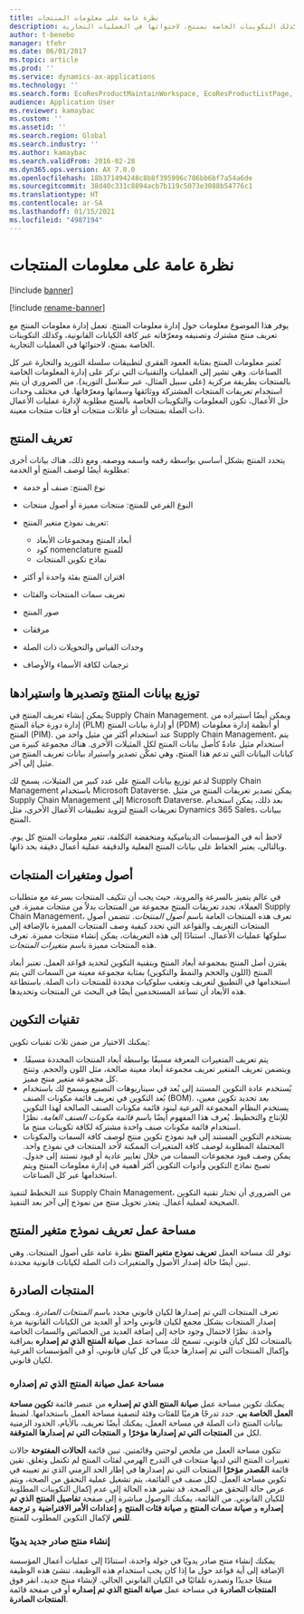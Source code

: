 ```yaml
---
title: نظرة عامة على معلومات المنتجات
description: يوفر هذا الموضوع معلومات حول إدارة معلومات المنتج. تعمل إدارة معلومات المنتج مع تعريف منتج مشترك وتصنيفه ومعرّفاته عبر كافة الكيانات القانونية، وكذلك التكوينات الخاصة بمنتج، لاحتوائها في العمليات التجارية.
author: t-benebo
manager: tfehr
ms.date: 06/01/2017
ms.topic: article
ms.prod: ''
ms.service: dynamics-ax-applications
ms.technology: ''
ms.search.form: EcoResProductMaintainWorkspace, EcoResProductListPage, EcoResProductVariantMaintainWorkspace, EcoResProductVariantPerCompanyImagePart, EcoResProductRelationType,EcoResProductAvailabilityPart,  EcoResProductReleasedSelect, EcoResProductLookup, EcoResProductVariantsPendingReleaseFormPart, EcoResProductSearchLookup, EcoResProductNumberRename, EcoResDimensionBasedConfigWorkspace, EcoResProductVariantImagePart, EcoResProductImagePart, EcoResProductVariantsPerCompanyPart, InventItemIdLookupByDefaultOrderSetting, EcoResProductReleaseSessions, EcoResProductVariantMaintainWorkspaceConfiguration, EcoResProductProcessManufacturingWorkspaceConfiguration, EcoResProductMasterVariantsPart, EcoResProductDiscreteManufacturingWorkspaceConfiguration, EcoResProductVariantAvailabilityPart, EcoResProductInformationFactBox, EcoResProductLookupTest, EcoResProductImageTest, EcoResProductReleasedRecentlyCreatedFormPart, EcoResPhysicalProductDimensions, PdsMRCRegulatedListItem, EcoResProductAvailabilityPart, PdsMRCRestrictionList, InventItemIdLookupAllocationId, EcoResProductAvailability, EcoResProductEntityAttributeTableFieldAssociation, EcoResProductImagePart, EcoResProductRelation, EcoResProductReleaseAddProduct, EcoResProductPerCompanyListPage, EcoResProductParameters, PdsMRCRestrictedItemByCountryState, EngChgCasePreview, InventTablePreview, PdsMRCItemDetails, EngChgCaseAssociate, PdsMRCCustomerHistory, PdsMRCVendorHistory, PdsMRCRestrictedCountryStateByItem, InventItemIdGroupLookup, InventLocationLookup, PdsMRCValidityIntervalbyCountry, PdsMRCValidityIntervalbyCountry, PdsMRCEventTracker, PdsMRCReportingCountry, PdsMRCDocument, PdsMRCReportingList, PdsMRCItemCAS, GraphicsTestForm, EngChgPicklist
audience: Application User
ms.reviewer: kamaybac
ms.custom: ''
ms.assetid: ''
ms.search.region: Global
ms.search.industry: ''
ms.author: kamaybac
ms.search.validFrom: 2016-02-28
ms.dyn365.ops.version: AX 7.0.0
ms.openlocfilehash: 18b371494248c8b8f395996c786bb6bf7a54a6de
ms.sourcegitcommit: 38d40c331c8894acb7b119c5073e3088b54776c1
ms.translationtype: HT
ms.contentlocale: ar-SA
ms.lasthandoff: 01/15/2021
ms.locfileid: "4987194"
---
```

# <a name="product-information-overview"></a>نظرة عامة على معلومات المنتجات

[!include [banner](../includes/banner.md)]

[!include [rename-banner](~/includes/cc-data-platform-banner.md)]

يوفر هذا الموضوع معلومات حول إدارة معلومات المنتج. تعمل إدارة معلومات المنتج مع تعريف منتج مشترك وتصنيفه ومعرّفاته عبر كافة الكيانات القانونية، وكذلك التكوينات الخاصة بمنتج، لاحتوائها في العمليات التجارية. 

تُعتبر معلومات المنتج بمثابة العمود الفقري لتطبيقات سلسلة التوريد والتجارة عبر كل الصناعات. وهي تشير إلى العمليات والتقنيات التي تركز على إدارة المعلومات الخاصة بالمنتجات بطريقة مركزية (على سبيل المثال، عبر سلاسل التوريد). من الضروري أن يتم استخدام تعريفات المنتجات المشتركة ووثائقها وسماتها ومعرّفاتها. في مختلف وحدات حل الأعمال، تكون المعلومات والتكوينات الخاصة بالمنتج مطلوبة لإدارة عمليات الأعمال ذات الصلة بمنتجات أو عائلات منتجات أو فئات منتجات معينة.

## <a name="product-definition"></a>تعريف المنتج

يتحدد المنتج بشكل أساسي بواسطة رقمه واسمه ووصفه. ومع ذلك، هناك بيانات أخرى مطلوبة أيضًا لوصف المنتج أو الخدمة:

- نوع المنتج: صنف أو خدمة
- النوع الفرعي للمنتج: منتجات مميزة أو أصول منتجات
- تعريف نموذج متغير المنتج:

     - أبعاد المنتج ومجموعات الأبعاد
     - كود nomenclature للمنتج
     - نماذج تكوين المنتجات

- اقتران المنتج بفئة واحدة أو أكثر
- تعريف سمات المنتجات والفئات
- صور المنتج
- مرفقات
- وحدات القياس والتحويلات ذات الصلة
- ترجمات لكافة الأسماء والأوصاف

## <a name="distribution-export-and-import-of-product-data"></a>توزيع بيانات المنتج وتصديرها واستيرادها

يمكن إنشاء تعريف المنتج في Supply Chain Management. ويمكن أيضًا استيراده من إدارة دورة حياة المنتج (PLM) أو إدارة بيانات المنتج (PDM) أو أنظمة إدارة معلومات المنتج (PIM). عند استخدام أكثر من مثيل واحد من Supply Chain Management، يتم استخدام مثيل عادةً كأصل بيانات المنتج لكل المثيلات الأخرى. هناك مجموعة كبيرة من كيانات البيانات التي تدعم هذا المنتج، وهي تمكّن تصدير واستيراد بيانات تعريف المنتج من مثيل إلى آخر.

لدعم توزيع بيانات المنتج على عدد كبير من المثيلات، يسمح لك Supply Chain Management باستخدام Microsoft Dataverse. يمكن تصدير تعريفات المنتج من مثيل Supply Chain Management إلى Microsoft Dataverse. بعد ذلك، يمكن استخدام تعريفات المنتج لتزويد تطبيقات الأعمال الأخرى، مثل Dynamics 365 Sales، ببيانات المنتج.

لاحظ أنه في المؤسسات الديناميكية ومنخفضة التكلفة، تتغير معلومات المنتج كل يوم. وبالتالي، يعتبر الحفاظ على بيانات المنتج الفعلية والدقيقة عملية أعمال دقيقة بحد ذاتها.

## <a name="product-masters-and-product-variants"></a>أصول ومتغيرات المنتجات

في عالم يتميز بالسرعة والمرونة، حيث يجب أن تتكيف المنتجات بسرعة مع متطلبات العملاء، تحدد تعريفات المنتج مجموعة من المنتجات بدلاً من منتجات مميزة. في Supply Chain Management، تعرف هذه المنتجات العامة باسم *أصول المنتجات*. تتضمن أصول المنتجات التعريف والقواعد التي تحدد كيفية وصف المنتجات المميزة بالإضافة إلى سلوكها عمليات الأعمال. استنادًا إلى هذه التعريفات، يمكن إنشاء منتجات مميزة. تعرف هذه المنتجات مميزة باسم *متغيرات المنتجات*.

يقترن أصل المنتج بمجموعة أبعاد المنتج وبتقنية التكوين لتحديد قواعد العمل. تعتبر أبعاد المنتج (اللون والحجم والنمط والتكوين) بمثابة مجموعة معينة من السمات التي يتم استخدامها في التطبيق لتعريف وتعقب سلوكيات محددة للمنتجات ذات الصلة. باستطاعة هذه الأبعاد أن تساعد المستخدمين أيضًا في البحث عن المنتجات وتحديدها.

## <a name="configuration-technologies"></a>تقنيات التكوين

يمكنك الاختيار من ضمن ثلاث تقنيات تكوين:

- يتم تعريف المتغيرات المعرفة مسبقًا بواسطة أبعاد المنتجات المحددة مسبقًا. ويتضمن تعريف المتغير تعريف مجموعة أبعاد معينة صالحة، مثل اللون والحجم. وتنتج كل مجموعة متغير منتج مميز.
- يُستخدم عادة التكوين المستند إلى بُعد في سيناريوهات التصنيع ويسمح لك باستخدام بُعد التكوين في تعريف قائمة مكونات الصنف (BOM). بعد تحديد تكوين معين، يستخدم النظام المجموعة الفرعية لبنود قائمة مكونات الصنف الصالحة لهذا التكوين للإنتاج والتخطيط. يُعرف هذا المفهوم أيضًا باسم *قائمة مكونات الصنف العامة*، نظرًا استخدام قائمة مكونات صنف واحدة مشتركة لكافة تكوينات منتج ما.
- يستخدم التكوين المستند إلى قيد نموذج تكوين منتج لوصف كافة السمات والمكونات المحتملة المطلوبة لوصف كافة المتغيرات الممكنة لأحد المنتجات في نموذج واحد. يمكن وصف قيود مجموعات السمات من خلال تعابير عادية أو قيود تستند إلى جدول. تصبح نماذج التكوين وأدوات التكوين أكثر أهمية في إدارة معلومات المنتج ويتم استخدامها عبر كل الصناعات.

عند التخطط لتنفيذ Supply Chain Management، من الضروري أن تختار تقنية التكوين الصحيحة لعملية أعمال. يتعذر تحويل منتج من نموذج إلى آخر بعد التنفيذ.

## <a name="product-variant-model-definition-workspace"></a>مساحة عمل تعريف نموذج متغير المنتج

توفر لك مساحة العمل **تعريف نموذج متغير المنتج** نظرة عامة على أصول المنتجات. وهي تبين أيضًا حالة إصدار الأصول والمتغيرات ذات الصلة لكيانات قانونية محددة.

## <a name="released-products"></a>المنتجات الصادرة

تعرف المنتجات التي تم إصدارها لكيان قانوني محدد باسم *المنتجات الصادرة‬*. ويمكن إصدار المنتجات بشكل مجمع لكيان قانوني واحد أو العديد من الكيانات القانونية مرة واحدة. نظرًا لاحتمال وجود حاجة إلى إضافة العديد من الخصائص والسمات الخاصة بالمنتجات لكل كيان قانوني، تسمح لك مساحة عمل **صيانة المنتج الذي تم إصداره‬** بمراقبة وإكمال المنتجات التي تم إصدارها حديثًا في كل كيان قانوني، أو في المؤسسات الفرعية لكيان قانوني.

### <a name="released-product-maintenance-workspace"></a>مساحة عمل صيانة المنتج الذي تم إصداره‬

يمكنك تكوين مساحة عمل **صيانة المنتج الذي تم إصداره‬** من عنصر قائمة **تكوين مساحة العمل الخاصة بي**. حدد تدرجًا هرميًا للفئات وفئة لتصفية مساحة العمل باستخدامها. لضبط بيانات المنتج ذات الصلة في مساحة العمل، يمكنك أيضًا تعريف، بالأيام، الحدود الزمنية لكل من **المنتجات التي تم إصدارها مؤخرًا‬** و **المنتجات التي تم إصدارها المتوقفة‬**.

تتكون مساحة العمل من ملخص لوحتين وقائمتين. تبين قائمة **الحالات المفتوحة‬** حالات تغييرات المنتج التي لديها منتجات في التدرج الهرمي لفئات المنتج لم تكتمل وتغلق. تقين قائمة **المُصدر مؤخرًا‬** المنتجات التي تم إصدارها في إطار الحد الزمني الذي تم تعيينه في تكوين مساحة العمل. لكل صنف في القائمة، يتم تشغيل عملية التحقق من الصحة، ويتم عرض حالة التحقق من الصحة. قد تشير هذه الحالة إلى عدم إكمال التكوينات المطلوبة للكيان القانوني. من القائمة، يمكنك الوصول مباشرة إلى صفحة **تفاصيل المنتج الذي تم إصداره‬** و **صيانة سمات المنتج** و **صيانة فئات المنتج** و **إعدادات الأمر الافتراضية** و **ترجمة للنص** لإكمال التكوين المطلوب للمنتج.

### <a name="manually-creating-a-new-released-product"></a>إنشاء منتج صادر جديد يدويًا

يمكنك إنشاء منتج صادر يدويًا في جولة واحدة، استنادًا إلى عمليات أعمال المؤسسة الإضافة إلى أية قواعد حول ما إذا كان يجب استخدام هذه الوظيفة. تنشئ هذه الوظيفة منتجًا جديدًا وتصدره تلقائيًا في الكيان القانوني الحالي. لإنشاء منتج جديد، انقر فوق **المنتجات الصادرة** في مساحة عمل **صيانة المنتج الذي تم إصداره‬** أو في صفحة قائمة **المنتجات الصادرة**.
